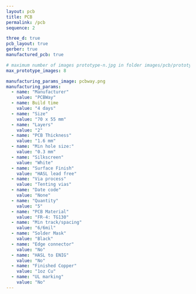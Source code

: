 ```yaml
---
layout: pcb
title: PCB
permalink: /pcb
sequence: 2

three_d: true
pcb_layout: true
gerber: true
manufactured_pcb: true

# maximum number of images prototype-n.jpg in folder images/pcb/prototype
max_prototype_images: 8

manufacturing_params_image: pcbway.png
manufacturing_params:
  - name: "Manufacturer"
    value: "PCBWay"
  - name: Build time
    value: "4 days"
  - name: "Size"
    value: "70 x 55 mm"
  - name: "Layers"
    value: "2"
  - name: "PCB Thickness"
    value: "1.6 mm"
  - name: "Min hole size:"
    value: "0.3 mm"
  - name: "Silkscreen"
    value: "White"
  - name: "Surface Finish"
    value: "HASL lead free"
  - name: "Via process"
    value: "Tenting vias"
  - name: "Date code"
    value: "None"
  - name: "Quantity"
    value: "5"
  - name: "PCB Material"
    value: "FR-4: TG130"
  - name: "Min track/spacing"
    value: "6/6mil"
  - name: "Solder Mask"
    value: "Black"
  - name: "Edge connector"
    value: "No"
  - name: "HASL to ENIG"
    value: "No"
  - name: "Finished Copper"
    value: "1oz Cu"
  - name: "UL marking"
    value: "No"
---
```


<!-- display the comments in markdown, but not when rendered -->
<!-- markdownlint-disable MD033 -->

<!-- Steps to update hardware

Schematic in KiCad:
1. Change issue date and revision of the schematic:
    File > Page Settings > Issue Date
    File > Page Settings > Revision
1. Create a schematic PDF file `schematic.pdf`
    File > Print > Check Print drawing sheet reference and title block > Print > Save as PDF > Title : Project name > Save in pcb/docs/schematic.pdf
1. Create a schematic PNG file `schematic.png`
    Open schematic.pdf in Preview > Format: PNG > Resolution 300 > schematic.png > images/pcb/schematic.png

PCB Layout in KiCad:
1. Change version number and date in layout Silscreen
1. Change revision and issue date of the layout:
    File > Page Settings > Issue Date
    File > Page Settings > Revision
1. Create a layout PDF file `layout.pdf`
    File > Print > Check
      - `F.Cu`, `B.Cu`,
      - `F.Paste`, `B.Paste`
      - `F.SilkScreen`, `B.SilkScreen`,
      - `F.Mask`, `B.Mask`,
      - `User.Drawings`,
      - `Edge.Cuts`,
      - `F.Courtyard`, `B.Courtyard`,
      - `F.Fab`, `B.Fab`
    > Save as PDF > Title : Project name >  Save in pcb/docs/layout.pdf
1. Create front layer screenshot of `layout-front.png`
    View > Uncheck Show Grid > Enable all Front layers > Disable F.Fab > Select Silscreen layer > Take a screenshot
1. Create back layer screenshot `layout-back.png`
    View > Uncheck Show Grid > Enable all Back layers > Disable B.Fab > Select Silscreen layer > Flip view for Back layer > Take a screenshot
1. Create screenshots of the 3D view
    - 3dview-back.png
    - 3dview-bottom.png
    - 3dview-front.png
    - 3dview-side1.png
    - 3dview-side2.png
    - 3dview-side3.png
    - 3dview-side4.png
    - 3dview-top.png
    - layout-back.png
    - layout-front.png

[Optional for manufacturing and post-manufacturing]
Gerbers: https://www.pcbway.com/blog/help_center/How_to_Generate_Gerber_and_Drill_Files_in_KiCad_7_0_ab0d12bb.html
Position file: https://www.pcbway.com/blog/help_center/Generate_Position_File_in_Kicad.html

Generate Gerbers:
1. File > "Fabrication Outputs" -> "Gerbers (.gbr)"
1. Output directory: `gerbers/`
1. Include layers:
    - F.Cu
    - B.Cu
    - F.Paste
    - B.Paste
    - F.SilkScreen
    - B.SilkScreen
    - F.Mask
    - B.Mask
    - Edge.Cuts
    - F.Courtyard
    - B.Courtyard
    - F.Fab
    - B.Fab
1. Check boxes in General Options
    - Plot reference designators
    - Check zone fills before plotting
    - Substract soldermask from silkscreen
1. Click "Plot"
1. Check the gerber files `*.gbr` in `gerbers` folder

Generate Drill Files:
1. Click "Generate Drill Files"
    1. Drill file format: Excellon > Oval holes Drill Mode: User route command (Recommended)
    1. Drill origin > Absolute
    1. Drill units > Millimeters
    1. Zeros Format > Decimal format (recommended)
    1. Map file format > Postscript
1. Click "Generate Drill Files"
1. Close the dialog
1. Check the drill files `*.drl` in `gerbers` folder
1. Click "Generate Map File"

Generate Position file:
1. Place > Drill / File origin
1. File > Fabrication Outputs > Component placement (.pos)
1. Output directory: `gerbers/`
1. Click "Generate Position File"
1. Check *.pos file in `gerbers` folder

Compress and ZIP the `gerbers` folder and create a git tag with the version number.
1. Rename `gerbers` zip folder to `Project-gerbers-V1.0.0.zip`
1. Create a git tag with the version number
    ```
    git tag -a V1.0.0 -m "Release V1.0.0"
    ```
1. Push the tag to the remote repository
    ```
    git push origin V1.0.0
    ```
1. Cut a release in GitHub with the version number and attach the `Project-gerbers-V1.0.0.zip` zip file.
-->
